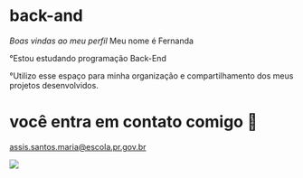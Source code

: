 # back-and

_Boas vindas ao meu perfil_
Meu nome é Fernanda

°Estou estudando programação Back-End

°Utilizo esse espaço para minha organização e compartilhamento dos meus projetos desenvolvidos.

# você entra em contato comigo 📧

assis.santos.maria@escola.pr.gov.br

![](https://media1.tenor.com/m/qzc9bkg5RNcAAAAC/but-why-tho.gif)

